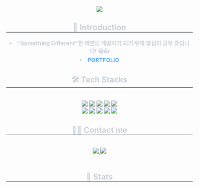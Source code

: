 <div align= "center">
    <img src="https://capsule-render.vercel.app/api?type=cylinder&color=0:00eeff,100:3bff05&height=120&text=S-archive&animation=&fontColor=000000&fontSize=50" />
    </div>
    <div align= "center"> 
    <h2 style="border-bottom: 1px solid #21262d; color: #c9d1d9;"> 🙌 Introduction </h2>  
    <div style="font-weight: 700; font-size: 15px; text-align: center; color: #c9d1d9;">
    <li>“Something Different”한 백엔드 개발자가 되기 위해 열심히 공부 중입니다! 😄👍</li>
    <li><a href="https://www.notion.so/sarchive/6854142e71df46e3ae944b6a00d49d05" style="color: #58a6ff; text-decoration: none;">PORTFOLIO</a></li>
</div>
    <div align= "center">
    <h2 style="border-bottom: 1px solid #21262d; color: #c9d1d9;"> 🛠️ Tech Stacks </h2> <br> 
    <div style="margin: 0 auto; text-align: center;" align= "center"> <img src="https://img.shields.io/badge/Amazon AWS-232F3E?style=for-the-badge&logo=Amazon AWS&logoColor=white">
          <img src="https://img.shields.io/badge/C++-00599C?style=for-the-badge&logo=C%2B%2B&logoColor=white">
          <img src="https://img.shields.io/badge/Java-007396?style=for-the-badge&logo=Java&logoColor=white">
          <img src="https://img.shields.io/badge/MySQL-4479A1?style=for-the-badge&logo=MySQL&logoColor=white">
          <img src="https://img.shields.io/badge/Python-3776AB?style=for-the-badge&logo=Python&logoColor=white">
          <br/><img src="https://img.shields.io/badge/Github-181717?style=for-the-badge&logo=Github&logoColor=white">
          <img src="https://img.shields.io/badge/Git-F05032?style=for-the-badge&logo=Git&logoColor=white">
          <img src="https://img.shields.io/badge/Spring-6DB33F?style=for-the-badge&logo=Spring&logoColor=white">
          <img src="https://img.shields.io/badge/HTML5-E34F26?style=for-the-badge&logo=HTML5&logoColor=white">
          <img src="https://img.shields.io/badge/CSS3-1572B6?style=for-the-badge&logo=CSS3&logoColor=white">
          <br/></div>
    </div>
    <div align= "center">
    <h2 style="border-bottom: 1px solid #21262d; color: #c9d1d9;"> 🧑‍💻 Contact me </h2> <br> 
    <div align= "center"> <a href=https://www.notion.so/s-archive/6854142e71df46e3ae944b6a00d49d05> <img src="https://img.shields.io/badge/Notion-000000?style=for-the-badge&logo=Notion&logoColor=white&link=https://www.notion.so/s-archive/6854142e71df46e3ae944b6a00d49d05"> </a>
         <a href=mailto:xeoxaxeo@gmail.com> <img src="https://img.shields.io/badge/Gmail-EA4335?style=for-the-badge&logo=Gmail&logoColor=white&link=mailto:xeoxaxeo@gmail.com"> </a>
          </div>  <br> 
    <div align= "center">  </div> 
    </div>
    <div align= "center"> 
    <h2 style="border-bottom: 1px solid #21262d; color: #c9d1d9;"> 🏅 Stats </h2> <div align= "center">   </div> 
    </div>
    

